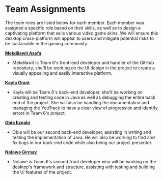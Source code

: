 # Team Assignments 

The team roles are listed below for each member. Each member was assigned a specific role based on their skills, as well as to design a captivating platform that sells various video game skins. We will ensure this desktop cross-platform will appeal to users and mitigate potential risks to be sustainable in the gaming community. 

**[Mekdilawit Asefa](https://github.com/masefa11/swe3313Project/blob/main/Mekdilawit-Asefa-Resume.md)**

- Mekdilawit is Team 6's front-end developer and handler of the GitHub repository, she'll be working on the UI design in the project to create a visually appealing and easily interactive platform. 

**[Kayla Grant](https://github.com/masefa11/swe3313Project/blob/main/Kayla-Grant-Resume.md)**

 - Kayla will be Team 6's back-end developer, she'll be working on creating and testing code in Java as well as debugging the entire back end of the project. She will also be handling the documentation and managing the YouTrack to have a clear view of progression and identify errors in Team 6's project.

**[Obie Ezeobi](https://github.com/masefa11/swe3313Project/blob/main/Obie-Ezeobi-Resume.md)**

- Obie will be our second back-end developer, assisting in writing and testing the implementation of Java. He will also be working to find and fix bugs in our back-end code while also being our project presenter.
  
**[Nolawe Girmay](https://github.com/masefa11/swe3313Project/blob/main/Nolawe-Girmay-Resume.md)**

- Nolawe is Team 6's second front developer who will be working on the desktop's framework and  structure, assisting with testing and building the UI features of the project.

